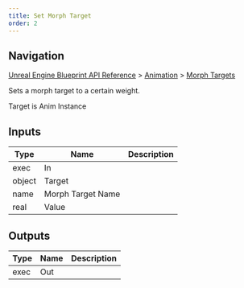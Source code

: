 ```yaml
---
title: Set Morph Target
order: 2
---
```

## Navigation

[Unreal Engine Blueprint API Reference](https://dev.epicgames.com/documentation/en-us/unreal-engine/BlueprintAPI) > [Animation](https://dev.epicgames.com/documentation/en-us/unreal-engine/BlueprintAPI/Animation) > [Morph Targets](https://dev.epicgames.com/documentation/en-us/unreal-engine/BlueprintAPI/Animation/MorphTargets)

Sets a morph target to a certain weight.

Target is Anim Instance

## Inputs

| Type | Name | Description |
| --- | --- | --- |
| exec | In |  |
| object | Target |  |
| name | Morph Target Name |  |
| real | Value |  |

## Outputs

| Type | Name | Description |
| --- | --- | --- |
| exec | Out |  |
